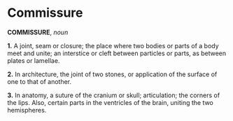 # Commissure

**COMMISSURE**, _noun_

**1.** A joint, seam or closure; the place where two bodies or parts of a body meet and unite; an interstice or cleft between particles or parts, as between plates or lamellae.

**2.** In architecture, the joint of two stones, or application of the surface of one to that of another.

**3.** In anatomy, a suture of the cranium or skull; articulation; the corners of the lips. Also, certain parts in the ventricles of the brain, uniting the two hemispheres.